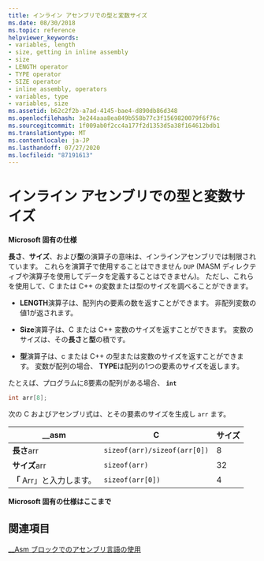 ```yaml
---
title: インライン アセンブリでの型と変数サイズ
ms.date: 08/30/2018
ms.topic: reference
helpviewer_keywords:
- variables, length
- size, getting in inline assembly
- size
- LENGTH operator
- TYPE operator
- SIZE operator
- inline assembly, operators
- variables, type
- variables, size
ms.assetid: b62c2f2b-a7ad-4145-bae4-d890db86d348
ms.openlocfilehash: 3e244aaa8ea849b558b77c3f1569820079f6f76c
ms.sourcegitcommit: 1f009ab0f2cc4a177f2d1353d5a38f164612bdb1
ms.translationtype: MT
ms.contentlocale: ja-JP
ms.lasthandoff: 07/27/2020
ms.locfileid: "87191613"
---
```

# <a name="type-and-variable-sizes-in-inline-assembly"></a>インライン アセンブリでの型と変数サイズ

**Microsoft 固有の仕様**

**長さ**、**サイズ**、および**型**の演算子の意味は、インラインアセンブリでは制限されています。 これらを演算子で使用することはできません `DUP` (MASM ディレクティブや演算子を使用してデータを定義することはできません)。 ただし、これらを使用して、C または C++ の変数または型のサイズを調べることができます。

- **LENGTH**演算子は、配列内の要素の数を返すことができます。 非配列変数の値1が返されます。

- **Size**演算子は、C または C++ 変数のサイズを返すことができます。 変数のサイズは、その**長さ**と**型**の積です。

- **型**演算子は、c または C++ の型または変数のサイズを返すことができます。 変数が配列の場合、 **TYPE**は配列の1つの要素のサイズを返します。

たとえば、プログラムに8要素の配列がある場合、 **`int`**

```cpp
int arr[8];
```

次の C およびアセンブリ式は、とその要素のサイズを生成し `arr` ます。

|__asm|C|サイズ|
|-------------|-------|----------|
|**長さ**arr|`sizeof(arr)/sizeof(arr[0])`|8|
|**サイズ**arr|`sizeof(arr)`|32|
|**「** Arr」と入力します。|`sizeof(arr[0])`|4|

**Microsoft 固有の仕様はここまで**

## <a name="see-also"></a>関連項目

[__Asm ブロックでのアセンブリ言語の使用](../../assembler/inline/using-assembly-language-in-asm-blocks.md)<br/>
